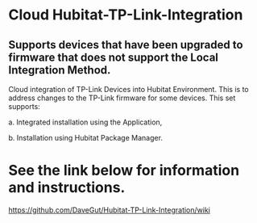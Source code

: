 # Cloud Hubitat-TP-Link-Integration
## Supports devices that have been upgraded to firmware that does not support the Local Integration Method.

Cloud integration of TP-Link Devices into Hubitat Environment.  This is to address changes to the TP-Link firmware for some devices.  This set supports:

a. Integrated installation using the Application,

b.  Installation using Hubitat Package Manager.

# See the link below for information and instructions.

https://github.com/DaveGut/Hubitat-TP-Link-Integration/wiki
